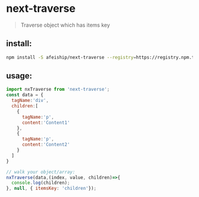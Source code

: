# next-traverse
> Traverse object which has items key

## install:
```bash
npm install -S afeiship/next-traverse --registry=https://registry.npm.taobao.org
```

## usage:
```js
import nxTraverse from 'next-traverse';
const data = {
  tagName:'div',
  children:[
    {
      tagName:'p',
      content:'Content1'
    },
    {
      tagName:'p',
      content:'Content2'
    }
  ]
}

// walk your object/array:
nxTraverse(data,(index, value, children)=>{
  console.log(children);
}, null, { itemsKey: 'children'});
```
